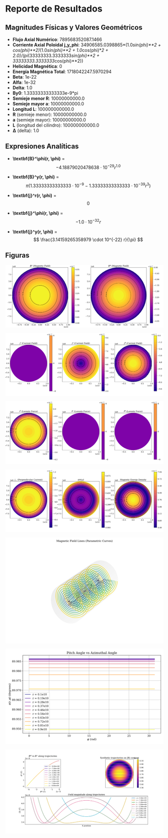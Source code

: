 # Reporte de Resultados

## Magnitudes Físicas y Valores Geométricos

- **Flujo Axial Numérico**: 789568352087.1466
- **Corriente Axial Poloidal j_y_phi**: 34906585.0398865*(1.0*sin(phi)**2 + cos(phi)**2)*(1.0*sin(phi)**2 + 1.0*cos(phi)**2 + 2.0)/(pi*(33333333.3333333*sin(phi)**2 + 33333333.3333333*cos(phi)**2))
- **Helicidad Magnética**: 0
- **Energía Magnética Total**: 1718042247.5970294
- **Beta**: 1e-22
- **Alfa**: 1e-32
- **Delta**: 1.0
- **By0**: 1.33333333333333e-9*pi
- **Semieje menor R**: 10000000000.0
- **Semieje mayor a**: 10000000000.0
- **Longitud L**: 100000000000.0
- **R** (semieje menor): 10000000000.0
- **a** (semieje mayor): 10000000000.0
- **L** (longitud del cilindro): 100000000000.0
- **Δ** (delta): 1.0

## Expresiones Analíticas

- **\textbf{B}^\phi(r, \phi)** = $$ - 4.18879020478638 \cdot 10^{-29} r^{1.0} $$

- **\textbf{B}^y(r, \phi)** = $$ \pi \left(1.33333333333333 \cdot 10^{-9} - 1.33333333333333 \cdot 10^{-39} r^{3}\right) $$

- **\textbf{j}^r(r, \phi)** = $$ 0 $$

- **\textbf{j}^\phi(r, \phi)** = $$ - 1.0 \cdot 10^{-32} r $$

- **\textbf{j}^y(r, \phi)** = $$ \frac{3.14159265358979 \cdot 10^{-22} r}{\pi} $$

## Figuras

![Campos magnéticos](fig1.svg)

![Corrientes](fig2.svg)

![Fuerzas de Lorentz](fig3.svg)

![Corriente Perp/Energía](fig4.svg)

![Curvas Paramétricas](fig_curve.svg)

![Ángulo de Pitch](fig_pitch.svg)

![Trayectorias Sintéticas](fig_synthetic.svg)
